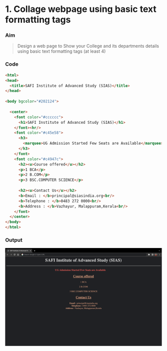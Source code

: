 # 1. Collage webpage using basic text formatting tags

### Aim

> Design a web page to Show your College and its departments details using basic text formatting tags (at least 4)

### Code

```html
<html>
<head>
  <title>SAFI Institute of Advanced Study (SIAS)</title>
</head>

<body bgcolor="#202124">
    
  <center>
    <font color="#cccccc">
      <h1>SAFI Institute of Advanced Study (SIAS)</h1>
    </font><hr/>
    <font color="#c45e58">
      <h3>
        <marquee>UG Admission Started Few Seats are Available</marquee>
      </h3>
    </font>
    <font color="#c4947c">
      <h2><u>Course offered</u></h2>
      <p>1 BCA</p>
      <p>2 B.COM</p>
      <p>3 BSC.COMPUTER SCIENCE</p>

      <h2><u>Contact Us</u></h2>
      <b>Email : </b>principal@siasindia.org<br/>
      <b>Telephone : </b>0483 272 0000<br/>
      <b>Address : </b>Vazhayur, Malappuram,Kerala<br/>
    </font>
  </center>
</body>
</html>
```

### Output

![image](./../screenshot/01.png)